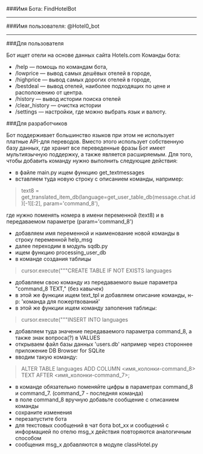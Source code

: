 ###Имя Бота: FindHotelBot
***
###Имя пользователя: @Hotel0_bot
***

###Для пользователя

Бот ищет отели на основе данных сайта Hotels.com
Команды бота:

- /help — помощь по командам бота,
- /lowprice — вывод самых дешёвых отелей в городе,
- /highprice — вывод самых дорогих отелей в городе,
- /bestdeal — вывод отелей, наиболее подходящих по цене и расположению от
центра.
- /history — вывод истории поиска отелей
- /clear_history — очистка истории
- /settings — настройки, где можно выбрать язык и валюту.

###Для разработчиков

Бот поддерживает большинство языков при этом не использует платные API-для переводов. 
Вместо этого использует собственную базу данных, где хранит все переведенные фразы
Бот имеет мультиязычную поддержку, а также является расширяемым. 
Для того, чтобы добавить команду нужно выполнить следующие действия:
- в файле main.py ищем функцию get_textmessages
- вставляем туда новую строку с описанием команды, например: 
>text8 = get_translated_item_db(language=get_user_table_db(message.chat.id)[-1][:2], param='command_8'), 
 
где нужно поменять номера в имени переменной (text8) и в передаваемом параметре (param='command_8')
- добавляем имя переменной и наименование новой команды в строку переменной help_msg
- далее переходим в модуль sqdb.py
- ищем функцию processing_user_db
- в команде создания таблицы 
>cursor.execute("""CREATE TABLE IF NOT EXISTS languages
- добавляем свою команду из передаваемого выше параметра "command_8 TEXT," (без кавычек)
- в этой же функции ищем text_tpl и добавляем описание команды, н-р: 'команда для пожертвований'
- в этой же функции ищем команду заполения таблицы: 
>cursor.execute("""INSERT INTO languages
- добавляем туда значение передаваемого параметра command_8, а также знак вопроса(?) в VALUES
- открываем файл базы данных 'users.db' например через стороннее приложение DB Browser for SQLite
- вводим такую команду: 
>ALTER TABLE languages ADD COLUMN <имя_колонки-command_8> TEXT AFTER <имя_колонки-command_7>;
- в команде обязательно поменяйте цифры в параметрах command_8 и command_7. (command_7 - последняя команда)
- в поле command_8 вручную добавьте сообщение с описанием команды
- сохраните изменения
- перезапустите бота
- для текстовых сообщений в чат бота bot_xx и сообщений с информацией по отелю msg_x действия повторяются аналогичным способом
- сообщения msg_x добавляются в модуле classHotel.py

